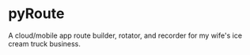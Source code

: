 # pyRoute
A cloud/mobile app route builder, rotator, and recorder for my wife's ice cream truck business.
